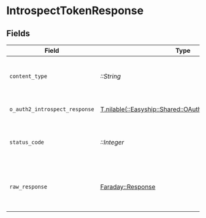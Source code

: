 # IntrospectTokenResponse


## Fields

| Field                                                                                                      | Type                                                                                                       | Required                                                                                                   | Description                                                                                                |
| ---------------------------------------------------------------------------------------------------------- | ---------------------------------------------------------------------------------------------------------- | ---------------------------------------------------------------------------------------------------------- | ---------------------------------------------------------------------------------------------------------- |
| `content_type`                                                                                             | *::String*                                                                                                 | :heavy_check_mark:                                                                                         | HTTP response content type for this operation                                                              |
| `o_auth2_introspect_response`                                                                              | [T.nilable(::Easyship::Shared::OAuth2IntrospectResponse)](../../models/shared/oauth2introspectresponse.md) | :heavy_minus_sign:                                                                                         | Access Token Introspect                                                                                    |
| `status_code`                                                                                              | *::Integer*                                                                                                | :heavy_check_mark:                                                                                         | HTTP response status code for this operation                                                               |
| `raw_response`                                                                                             | [Faraday::Response](https://www.rubydoc.info/gems/faraday/Faraday/Response)                                | :heavy_check_mark:                                                                                         | Raw HTTP response; suitable for custom response parsing                                                    |